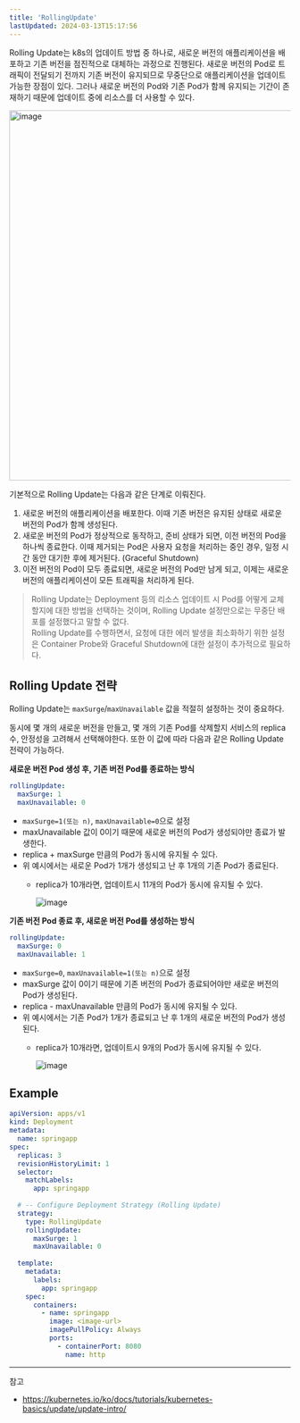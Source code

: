 ```yaml
---
title: 'RollingUpdate'
lastUpdated: 2024-03-13T15:17:56
---
```


Rolling Update는 k8s의 업데이트 방법 중 하나로, 새로운 버전의 애플리케이션을 배포하고 기존 버전을 점진적으로 대체하는 과정으로 진행된다. 새로운 버전의 Pod로 트래픽이 전달되기 전까지 기존 버전이 유지되므로 무중단으로 애플리케이션을 업데이트 가능한 장점이 있다. 그러나 새로운 버전의 Pod와 기존 Pod가 함께 유지되는 기간이 존재하기 때문에 업데이트 중에 리소스를 더 사용할 수 있다.

<img width="663" alt="image" src="https://github.com/rlaisqls/TIL/assets/81006587/dd30250f-37c5-48be-ac07-72e38b26d64c">

기본적으로 Rolling Update는 다음과 같은 단계로 이뤄진다.

1. 새로운 버전의 애플리케이션을 배포한다. 이때 기존 버전은 유지된 상태로 새로운 버전의 Pod가 함께 생성된다.
2. 새로운 버전의 Pod가 정상적으로 동작하고, 준비 상태가 되면, 이전 버전의 Pod을 하나씩 종료한다. 이때 제거되는 Pod은 사용자 요청을 처리하는 중인 경우, 일정 시간 동안 대기한 후에 제거된다. (Graceful Shutdown)
3. 이전 버전의 Pod이 모두 종료되면, 새로운 버전의 Pod만 남게 되고, 이제는 새로운 버전의 애플리케이션이 모든 트래픽을 처리하게 된다.

> Rolling Update는 Deployment 등의 리소스 업데이트 시 Pod를 어떻게 교체할지에 대한 방법을 선택하는 것이며, Rolling Update 설정만으로는 무중단 배포를 설정했다고 말할 수 없다.<br/> Rolling Update를 수행하면서, 요청에 대한 에러 발생을 최소화하기 위한 설정은 Container Probe와 Graceful Shutdown에 대한 설정이 추가적으로 필요하다.

## Rolling Update 전략

Rolling Update는 `maxSurge`/`maxUnavailable` 값을 적절히 설정하는 것이 중요하다.

동시에 몇 개의 새로운 버전을 만들고, 몇 개의 기존 Pod를 삭제할지 서비스의 replica 수, 안정성을 고려해서 선택해야한다. 또한 이 값에 따라 다음과 같은 Rolling Update 전략이 가능하다.

**새로운 버전 Pod 생성 후, 기존 버전 Pod를 종료하는 방식**

```yaml
rollingUpdate:
  maxSurge: 1
  maxUnavailable: 0
```

- `maxSurge=1(또는 n)`, `maxUnavailable=0`으로 설정
- maxUnavailable 값이 0이기 때문에 새로운 버전의 Pod가 생성되야만 종료가 발생한다.
- replica + maxSurge 만큼의 Pod가 동시에 유지될 수 있다.
- 위 예시에서는 새로운 Pod가 1개가 생성되고 난 후 1개의 기존 Pod가 종료된다.
  - replica가 10개라면, 업데이트시 11개의 Pod가 동시에 유지될 수 있다.

    ![image](https://github.com/rlaisqls/TIL/assets/81006587/2fedf0ef-c578-4c65-bcdf-a5cfd9468d07)

**기존 버전 Pod 종료 후, 새로운 버전 Pod를 생성하는 방식**

```yaml
rollingUpdate:
  maxSurge: 0
  maxUnavailable: 1
```

- `maxSurge=0`, `maxUnavailable=1(또는 n)`으로 설정
- maxSurge 값이 0이기 때문에 기존 버전의 Pod가 종료되어야만 새로운 버전의 Pod가 생성된다.
- replica - maxUnavailable 만큼의 Pod가 동시에 유지될 수 있다.
- 위 예시에서는 기존 Pod가 1개가 종료되고 난 후 1개의 새로운 버전의 Pod가 생성된다.
  - replica가 10개라면, 업데이트시 9개의 Pod가 동시에 유지될 수 있다.

    ![image](https://github.com/rlaisqls/TIL/assets/81006587/6b7a09ca-f695-467b-9b81-54addcabe7fa)

## Example

```yaml
apiVersion: apps/v1
kind: Deployment
metadata:
  name: springapp
spec:
  replicas: 3
  revisionHistoryLimit: 1
  selector:
    matchLabels:
      app: springapp
 
  # -- Configure Deployment Strategy (Rolling Update)
  strategy:
    type: RollingUpdate
    rollingUpdate:
      maxSurge: 1
      maxUnavailable: 0
 
  template:
    metadata:
      labels:
        app: springapp
    spec:
      containers:
        - name: springapp
          image: <image-url>
          imagePullPolicy: Always
          ports:
            - containerPort: 8080
              name: http
```

---
참고
- https://kubernetes.io/ko/docs/tutorials/kubernetes-basics/update/update-intro/